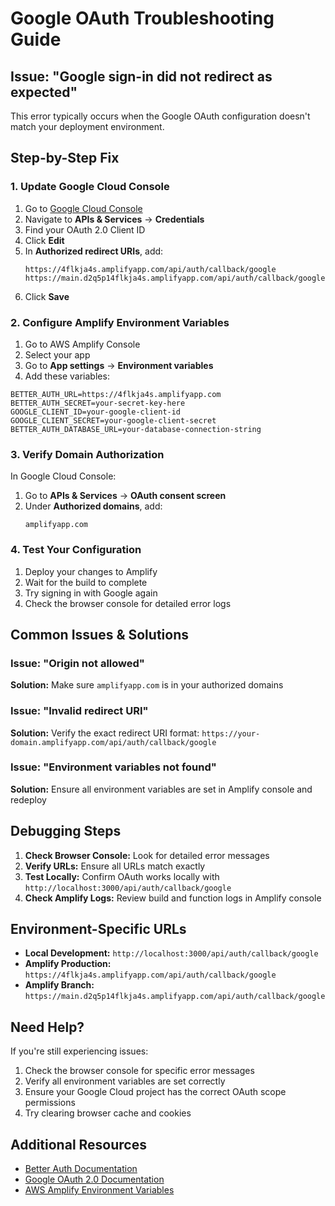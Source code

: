 # Google OAuth Troubleshooting Guide

## Issue: "Google sign-in did not redirect as expected"

This error typically occurs when the Google OAuth configuration doesn't match your deployment environment.

## Step-by-Step Fix

### 1. **Update Google Cloud Console**

1. Go to [Google Cloud Console](https://console.cloud.google.com/)
2. Navigate to **APIs & Services** → **Credentials**
3. Find your OAuth 2.0 Client ID
4. Click **Edit**
5. In **Authorized redirect URIs**, add:
   ```
   https://4flkja4s.amplifyapp.com/api/auth/callback/google
   https://main.d2q5p14flkja4s.amplifyapp.com/api/auth/callback/google
   ```
6. Click **Save**

### 2. **Configure Amplify Environment Variables**

1. Go to AWS Amplify Console
2. Select your app
3. Go to **App settings** → **Environment variables**
4. Add these variables:

```
BETTER_AUTH_URL=https://4flkja4s.amplifyapp.com
BETTER_AUTH_SECRET=your-secret-key-here
GOOGLE_CLIENT_ID=your-google-client-id
GOOGLE_CLIENT_SECRET=your-google-client-secret
BETTER_AUTH_DATABASE_URL=your-database-connection-string
```

### 3. **Verify Domain Authorization**

In Google Cloud Console:
1. Go to **APIs & Services** → **OAuth consent screen**
2. Under **Authorized domains**, add:
   ```
   amplifyapp.com
   ```

### 4. **Test Your Configuration**

1. Deploy your changes to Amplify
2. Wait for the build to complete
3. Try signing in with Google again
4. Check the browser console for detailed error logs

## Common Issues & Solutions

### Issue: "Origin not allowed"
**Solution:** Make sure `amplifyapp.com` is in your authorized domains

### Issue: "Invalid redirect URI"
**Solution:** Verify the exact redirect URI format: `https://your-domain.amplifyapp.com/api/auth/callback/google`

### Issue: "Environment variables not found"
**Solution:** Ensure all environment variables are set in Amplify console and redeploy

## Debugging Steps

1. **Check Browser Console:** Look for detailed error messages
2. **Verify URLs:** Ensure all URLs match exactly
3. **Test Locally:** Confirm OAuth works locally with `http://localhost:3000/api/auth/callback/google`
4. **Check Amplify Logs:** Review build and function logs in Amplify console

## Environment-Specific URLs

- **Local Development:** `http://localhost:3000/api/auth/callback/google`
- **Amplify Production:** `https://4flkja4s.amplifyapp.com/api/auth/callback/google`
- **Amplify Branch:** `https://main.d2q5p14flkja4s.amplifyapp.com/api/auth/callback/google`

## Need Help?

If you're still experiencing issues:
1. Check the browser console for specific error messages
2. Verify all environment variables are set correctly
3. Ensure your Google Cloud project has the correct OAuth scope permissions
4. Try clearing browser cache and cookies

## Additional Resources

- [Better Auth Documentation](https://www.better-auth.com/docs)
- [Google OAuth 2.0 Documentation](https://developers.google.com/identity/protocols/oauth2)
- [AWS Amplify Environment Variables](https://docs.aws.amazon.com/amplify/latest/userguide/environment-variables.html)